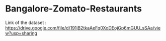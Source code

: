 # Bangalore-Zomato-Restaurants

Link of the dataset : https://drive.google.com/file/d/191jB2tkaAeFq0XoDEojGp6mGUU_sSAa/view?usp=sharing
